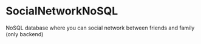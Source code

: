 # SocialNetworkNoSQL
NoSQL database where you can social network between friends and family (only backend)
